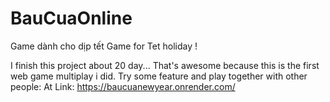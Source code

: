# BauCuaOnline
Game dành cho dịp tết
Game for Tet holiday !

I finish this project about 20 day... That's awesome because this is the first web game multiplay i did. 
Try some feature and play together with other people:
At Link: https://baucuanewyear.onrender.com/
